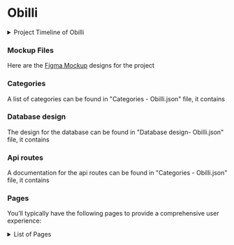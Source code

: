 # Obilli

<details>
  <summary>Project Timeline of Obilli</summary>

Here's a weekly breakdown with expected results for each phase of developing the classified listing website with Next.js:

### **Week 1: Project Setup and Initial Planning**

**Tasks:**

- **Kickoff Meeting:** Define project scope, objectives, and roles.
- **Research and Tools Setup:** Select tools and set up the development environment.
- **Design and Planning:** Draft wireframes, user flow diagrams, and plan database schema.
- **Project Initialization:** Set up the Next.js project and initial project structure.

**Expected Results:**

- A clear project plan and timeline.
- Development environment ready and configured.
- Initial project structure in place.
- Wireframes and database schema drafted.

* * *

### **Week 2: Database Design and Authentication**

**Tasks:**

- **Database Design and Integration:** Design and implement the database schema; set up the database.
- **User Authentication and Authorization:** Integrate authentication (e.g., NextAuth.js) and set up user roles.

**Expected Results:**

- Database schema implemented and connected.
- User authentication system integrated and functioning.
- Basic user roles and permissions established.

* * *

### **Week 3: Basic Listing Functionality**

**Tasks:**

- **CRUD Operations for Listings:** Develop create, read, update, and delete functionality for listings.
- **UI Components for Listings:** Implement the basic UI components to display and manage listings.

**Expected Results:**

- Functional CRUD operations for listings.
- Basic listing interface developed and operational.

* * *

### **Week 4: User Profiles and Dashboard**

**Tasks:**

- **User Profile Pages:** Develop pages where users can view and edit their profiles.
- **User Dashboard:** Implement dashboard functionality for users to manage their listings.

**Expected Results:**

- User profile pages completed and functioning.
- User dashboard developed and users can manage their listings.

* * *

### **Week 5: Search, Filtering, and Payment Integration**

**Tasks:**

- **Search Functionality:** Implement search capabilities for listings.
- **Filters and Sorting:** Add filters and sorting options for listings.
- **Payment Integration:** Integrate a payment system (e.g., Stripe) and implement payment processing for premium listings.

**Expected Results:**

- Search and filtering functionalities operational.
- Payment system integrated and tested.

* * *

### **Week 6: Notifications, Messaging, and Refinement**

**Tasks:**

- **Notifications:** Add email notifications for user actions.
- **Messaging System:** Implement in-app messaging or chat functionality.
- **UI/UX Refinement:** Refine UI components and improve user experience based on feedback.

**Expected Results:**

- Notification system functioning.
- In-app messaging or chat implemented.
- UI/UX improvements made based on initial feedback.

* * *

### **Week 7: Testing and Deployment Preparation**

**Tasks:**

- **Testing:** Perform comprehensive testing (unit, integration, end-to-end).
- **Deployment Preparation:** Set up production environment (e.g., Vercel for Next.js) and ensure security and performance optimizations.

**Expected Results:**

- All major bugs identified and fixed.
- Production environment prepared and optimized.
- Application ready for deployment.

* * *

### **Week 8: Launch and Post-Launch Support**

**Tasks:**

- **Launch:** Deploy the application to production.
- **Post-Launch Monitoring:** Monitor the application for any immediate issues and address them.
- **Post-Launch Adjustments:** Gather user feedback and make necessary adjustments or fixes.

**Expected Results:**

- Successful deployment of the application.
- Initial issues identified and resolved.
- Application adjustments based on user feedback completed.

This roadmap should guide the development process effectively while ensuring each key aspect of the project is addressed within the given timeframe.


</details>


### Mockup Files 
Here are the 
[Figma Mockup](https://www.figma.com/design/muQYHATICXzmA2kskIk0Kn/Obilli---Classified-Listing?node-id=0-1&t=htQLTlKuTEYD8137-1) designs for the project 


### Categories 

A list of categories can be found in "Categories - Obilli.json" file, it contains 


### Database design 

The design for the database can be found in "Database design- Obilli.json" file, it contains 


### Api routes 

A documentation for the api routes can be found in "Categories - Obilli.json" file, it contains 


### Pages 

You’ll typically have the following pages to provide a comprehensive user experience:

<details>
  <summary>List of Pages</summary>
  

**1. Home Page** : Overview of categories, featured listings, search bar, promotional banners, and links to popular or new listings.

**2. Category Pages** : Lists of subcategories, filters (e.g., location, price range), and sorting options (e.g., newest, price low to high).

**3. Listing Details Page** : Detailed information about a specific listing, including photos, description, price, seller contact details, and location map.

**4. Search Results Page** : Displays results based on user queries, with options to refine the search using filters and sorting options.

**5. Submit a Listing Page** : Form for users to create and submit their own listings, including fields for title, description, price, photos, and category selection.

**6. User Profile Page** : User information, listing history, saved searches, and account settings.

**7. Dashboard (for Admins)** : Tools for managing users, listings, categories, and site content; includes analytics and reporting features.

**8. Login/Register Page** : Forms for user registration, login, and password recovery.

**9. About Us Page** : Information about the website’s mission, team, and history.

**10. Contact Us Page** : Contact form, email addresses, phone numbers, and office location.

**11. FAQ Page** : Commonly asked questions and their answers.

**12. Terms and Conditions Page** : Legal agreements and policies governing the use of the website.

**13. Privacy Policy Page** : Details on how user data is collected, used, and protected.

**14. Blog/News Page** : Articles, updates, and news related to the website or relevant topics.

**15. Testimonials/Reviews Page** : User reviews and feedback about the website or specific listings.
</details>
